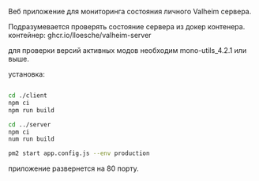 Веб приложение для мониторинга состояния личного Valheim сервера.

Подразумевается проверять состояние сервера из докер контенера.
контейнер: ghcr.io/lloesche/valheim-server

для проверки версий активных модов необходим mono-utils_4.2.1 или выше.

установка:

```bash

cd ./client
npm ci
npm run build

cd ../server
npm ci
num run build

pm2 start app.config.js --env production 
```

приложение развернется на 80 порту.
